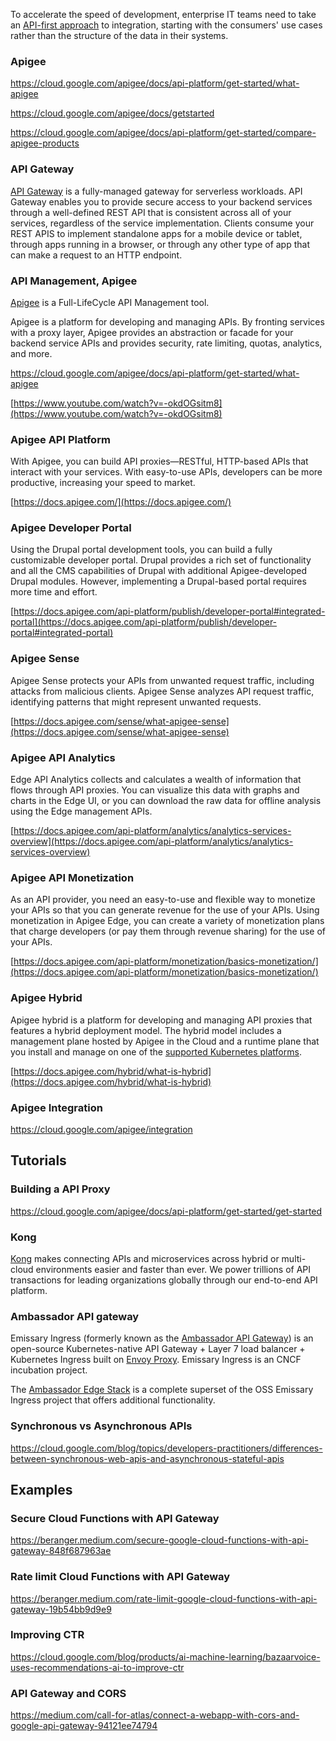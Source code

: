 

To accelerate the speed of development, enterprise IT teams need to take an [API-first approach](https://cloud.google.com/blog/products/api-management/api-management-for-integration
) to integration, starting with the consumers' use cases rather than the structure of the data in their systems. 



### Apigee

https://cloud.google.com/apigee/docs/api-platform/get-started/what-apigee

https://cloud.google.com/apigee/docs/getstarted

https://cloud.google.com/apigee/docs/api-platform/get-started/compare-apigee-products

### API Gateway

[API Gateway](https://cloud.google.com/api-gateway) is  a fully-managed gateway for serverless workloads.
API Gateway enables you to provide secure access to your backend services through a well-defined REST API that is consistent across all of your services, regardless of the service implementation. Clients consume your REST APIS to implement standalone apps for a mobile device or tablet, through apps running in a browser, or through any other type of app that can make a request to an HTTP endpoint.



### API Management, Apigee

[Apigee](https://cloud.google.com/apigee) is a Full-LifeCycle API Management tool.


Apigee is a platform for developing and managing APIs. By fronting services with a proxy layer, Apigee provides an abstraction or facade for your backend service APIs and provides security, rate limiting, quotas, analytics, and more.

https://cloud.google.com/apigee/docs/api-platform/get-started/what-apigee

[https://www.youtube.com/watch?v=-okdOGsitm8](https://www.youtube.com/watch?v=-okdOGsitm8)


### Apigee API Platform

With Apigee, you can build API proxies—RESTful, HTTP-based APIs that interact with your services. With easy-to-use APIs, developers can be more productive, increasing your speed to market.

[https://docs.apigee.com/](https://docs.apigee.com/)


### Apigee Developer Portal

Using the Drupal portal development tools, you can build a fully customizable developer portal. Drupal provides a rich set of functionality and all the CMS capabilities of Drupal with additional Apigee-developed Drupal modules. However, implementing a Drupal-based portal requires more time and effort.

[https://docs.apigee.com/api-platform/publish/developer-portal#integrated-portal](https://docs.apigee.com/api-platform/publish/developer-portal#integrated-portal)


### Apigee Sense

Apigee Sense protects your APIs from unwanted request traffic, including attacks from malicious clients. Apigee Sense analyzes API request traffic, identifying patterns that might represent unwanted requests.

[https://docs.apigee.com/sense/what-apigee-sense](https://docs.apigee.com/sense/what-apigee-sense)


### Apigee API Analytics

 Edge API Analytics collects and calculates a wealth of information that flows through API proxies. You can visualize this data with graphs and charts in the Edge UI, or you can download the raw data for offline analysis using the Edge management APIs.

[https://docs.apigee.com/api-platform/analytics/analytics-services-overview](https://docs.apigee.com/api-platform/analytics/analytics-services-overview)


### Apigee API Monetization

As an API provider, you need an easy-to-use and flexible way to monetize your APIs so that you can generate revenue for the use of your APIs. Using monetization in Apigee Edge, you can create a variety of monetization plans that charge developers (or pay them through revenue sharing) for the use of your APIs.

[https://docs.apigee.com/api-platform/monetization/basics-monetization/](https://docs.apigee.com/api-platform/monetization/basics-monetization/)


### Apigee Hybrid

Apigee hybrid is a platform for developing and managing API proxies that features a hybrid deployment model. The hybrid model includes a management plane hosted by Apigee in the Cloud and a runtime plane that you install and manage on one of the [supported Kubernetes platforms](https://cloud.google.com/apigee/docs/hybrid/v1.3/install-before-begin#supported-platforms).

[https://docs.apigee.com/hybrid/what-is-hybrid](https://docs.apigee.com/hybrid/what-is-hybrid)


### Apigee Integration

https://cloud.google.com/apigee/integration

## Tutorials

### Building a API Proxy

https://cloud.google.com/apigee/docs/api-platform/get-started/get-started


### Kong

[Kong](https://konghq.org/) makes connecting APIs and microservices across hybrid or multi-cloud environments easier and faster than ever. We power trillions of API transactions for leading organizations globally through our end-to-end API platform. 

### Ambassador API gateway

Emissary Ingress (formerly known as the [Ambassador API Gateway](https://www.getambassador.io)) is an open-source Kubernetes-native API Gateway + Layer 7 load balancer + Kubernetes Ingress built on [Envoy Proxy](https://www.envoyproxy.io). Emissary Ingress is an CNCF incubation project.

The [Ambassador Edge Stack](https://www.getambassador.io/products/edge-stack/) is a complete superset of the OSS Emissary Ingress project that offers additional functionality. 

### Synchronous vs Asynchronous APIs

https://cloud.google.com/blog/topics/developers-practitioners/differences-between-synchronous-web-apis-and-asynchronous-stateful-apis

## Examples

### Secure Cloud Functions with API Gateway

https://beranger.medium.com/secure-google-cloud-functions-with-api-gateway-848f687963ae

### Rate limit Cloud Functions with API Gateway

https://beranger.medium.com/rate-limit-google-cloud-functions-with-api-gateway-19b54bb9d9e9

### Improving CTR

https://cloud.google.com/blog/products/ai-machine-learning/bazaarvoice-uses-recommendations-ai-to-improve-ctr

### API Gateway and CORS

https://medium.com/call-for-atlas/connect-a-webapp-with-cors-and-google-api-gateway-94121ee74794